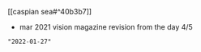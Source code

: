 [[caspian sea#^40b3b7]]
- mar 2021 vision magazine revision from the day 4/5

```query 2021-11-07 00:40
"2022-01-27"
```